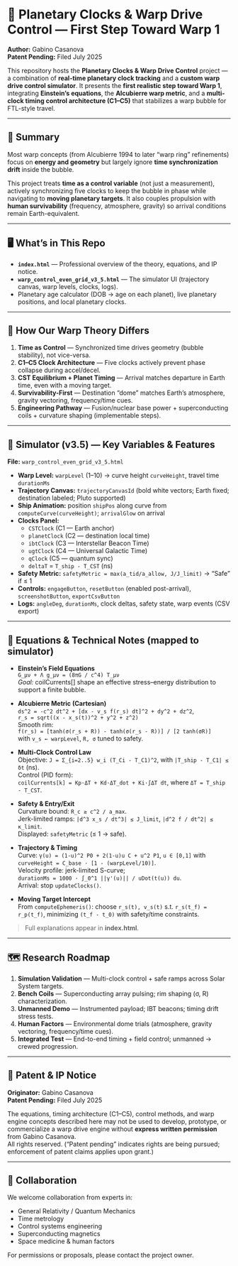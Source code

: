 # 🌌 Planetary Clocks & Warp Drive Control — First Step Toward Warp 1

**Author:** Gabino Casanova  
**Patent Pending:** Filed July 2025

This repository hosts the **Planetary Clocks & Warp Drive Control** project — a combination of **real-time planetary clock tracking** and a **custom warp drive control simulator**. It presents the **first realistic step toward Warp 1**, integrating **Einstein’s equations**, the **Alcubierre warp metric**, and a **multi-clock timing control architecture (C1–C5)** that stabilizes a warp bubble for FTL-style travel.

---

## 📜 Summary

Most warp concepts (from Alcubierre 1994 to later “warp ring” refinements) focus on **energy and geometry** but largely ignore **time synchronization drift** inside the bubble.

This project treats **time as a control variable** (not just a measurement), actively synchronizing five clocks to keep the bubble in phase while navigating to **moving planetary targets**. It also couples propulsion with **human survivability** (frequency, atmosphere, gravity) so arrival conditions remain Earth-equivalent.

---

## 🖥 What’s in This Repo

- **`index.html`** — Professional overview of the theory, equations, and IP notice.  
- **`warp_control_even_grid_v3_5.html`** — The simulator UI (trajectory canvas, warp levels, clocks, logs).  
- Planetary age calculator (DOB → age on each planet), live planetary positions, and local planetary clocks.

---

## 🚀 How Our Warp Theory Differs

1. **Time as Control** — Synchronized time drives geometry (bubble stability), not vice-versa.  
2. **C1–C5 Clock Architecture** — Five clocks actively prevent phase collapse during accel/decel.  
3. **CST Equilibrium + Planet Timing** — Arrival matches departure in Earth time, even with a moving target.  
4. **Survivability-First** — Destination “dome” matches Earth’s atmosphere, gravity vectoring, frequency/time cues.  
5. **Engineering Pathway** — Fusion/nuclear base power + superconducting coils + curvature shaping (implementable steps).

---

## 🔧 Simulator (v3.5) — Key Variables & Features

**File:** `warp_control_even_grid_v3_5.html`

- **Warp Level:** `warpLevel` (1–10) → curve height `curveHeight`, travel time `durationMs`  
- **Trajectory Canvas:** `trajectoryCanvasId` (bold white vectors; Earth fixed; destination labeled; Pluto supported)  
- **Ship Animation:** position `shipPos` along curve from `computeCurve(curveHeight)`; `arrivalGlow` on arrival  
- **Clocks Panel:**  
  - `CSTClock` (C1 — Earth anchor)  
  - `planetClock` (C2 — destination local time)  
  - `ibtClock` (C3 — Interstellar Beacon Time)  
  - `ugtClock` (C4 — Universal Galactic Time)  
  - `qClock` (C5 — quantum sync)  
  - `deltaT` = `T_ship - T_CST` (ns)  
- **Safety Metric:** `safetyMetric = max(a_tid/a_allow, J/J_limit)` → “Safe” if ≤ 1  
- **Controls:** `engageButton`, `resetButton` (enabled post-arrival), `screenshotButton`, `exportCsvButton`  
- **Logs:** `angleDeg`, `durationMs`, clock deltas, safety state, warp events (CSV export)

---

## 📐 Equations & Technical Notes (mapped to simulator)

- **Einstein’s Field Equations**  
  `G_μν + Λ g_μν = (8πG / c^4) T_μν`  
  *Goal:* coilCurrents[] shape an effective stress–energy distribution to support a finite bubble.

- **Alcubierre Metric (Cartesian)**  
  `ds^2 = -c^2 dt^2 + [dx - v_s f(r_s) dt]^2 + dy^2 + dz^2`,  
  `r_s = sqrt((x - x_s(t))^2 + y^2 + z^2)`  
  Smooth rim:  
  `f(r_s) = [tanh(σ(r_s + R)) - tanh(σ(r_s - R))] / [2 tanh(σR)]`  
  with `v_s ← warpLevel`, `R, σ` tuned to safety.

- **Multi-Clock Control Law**  
  Objective: `J = Σ_{i=2..5} w_i (T_Ci - T_C1)^2`, with `|T_ship - T_C1| ≤ δt` (ns).  
  Control (PID form):  
  `coilCurrents[k] = Kp·ΔT + Kd·ΔT_dot + Ki·∫ΔT dt`, where `ΔT = T_ship - T_CST`.

- **Safety & Entry/Exit**  
  Curvature bound: `R_c ≳ c^2 / a_max`.  
  Jerk-limited ramps: `|d^3 x_s / dt^3| ≤ J_limit`, `|d^2 f / dt^2| ≤ κ_limit`.  
  Displayed: `safetyMetric` (≤ 1 → safe).

- **Trajectory & Timing**  
  Curve: `γ(u) = (1-u)^2 P0 + 2(1-u)u C + u^2 P1`, `u ∈ [0,1]` with `curveHeight = C_base · [1 - (warpLevel/10)]`.  
  Velocity profile: jerk-limited S-curve;  
  `durationMs = 1000 · ∫_0^1 ||γ'(u)|| / uDot(t(u)) du`.  
  Arrival: stop `updateClocks()`.

- **Moving Target Intercept**  
  From `computeEphemeris()`: choose `r_s(t), v_s(t)` s.t. `r_s(t_f) = r_p(t_f)`, minimizing `(t_f - t_0)` with safety/time constraints.

> Full explanations appear in **index.html**.

---

## 🗺 Research Roadmap

1. **Simulation Validation** — Multi-clock control + safe ramps across Solar System targets.  
2. **Bench Coils** — Superconducting array pulsing; rim shaping (σ, R) characterization.  
3. **Unmanned Demo** — Instrumented payload; IBT beacons; timing drift stress tests.  
4. **Human Factors** — Environmental dome trials (atmosphere, gravity vectoring, frequency/time cues).  
5. **Integrated Test** — End-to-end timing + field control; unmanned → crewed progression.

---

## 📜 Patent & IP Notice

**Originator:** Gabino Casanova  
**Patent Pending:** Filed July 2025

The equations, timing architecture (C1–C5), control methods, and warp engine concepts described here may not be used to develop, prototype, or commercialize a warp drive engine without **express written permission** from Gabino Casanova.  
All rights reserved. (“Patent pending” indicates rights are being pursued; enforcement of patent claims applies upon grant.)

---

## 🤝 Collaboration

We welcome collaboration from experts in:

- General Relativity / Quantum Mechanics  
- Time metrology  
- Control systems engineering  
- Superconducting magnetics  
- Space medicine & human factors

For permissions or proposals, please contact the project owner.
